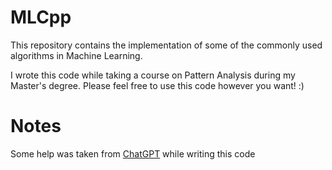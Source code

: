 # MLCpp
This repository contains the implementation of some of the commonly used algorithms in Machine Learning. 

I wrote this code while taking a course on Pattern Analysis during my Master's degree. Please feel free to use this code however you want! :)

# Notes
Some help was taken from [ChatGPT](https://chatgptspanish.org) while writing this code
